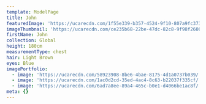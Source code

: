 ```yaml
---
template: ModelPage
title: John
featuredImage: 'https://ucarecdn.com/1f55e339-b357-4524-9f10-807a9fc373ac/'
imageThumbnail: 'https://ucarecdn.com/ce235b68-22be-47dc-82c8-9f98f2600088/'
firstName: John
collection: Global
height: 180cm
measurementType: chest
hair: Light Brown
eyes: Blue
imagePortfolio:
  - image: 'https://ucarecdn.com/58923908-8be6-4bae-8175-4d1a0737b039/'
  - image: 'https://ucarecdn.com/1ac0d2cd-35ed-4ac4-8c63-b22037f335cf/'
  - image: 'https://ucarecdn.com/6ad7a8ee-89a4-465c-b0e1-d4066be1ac8f/'
meta: {}
---
```


